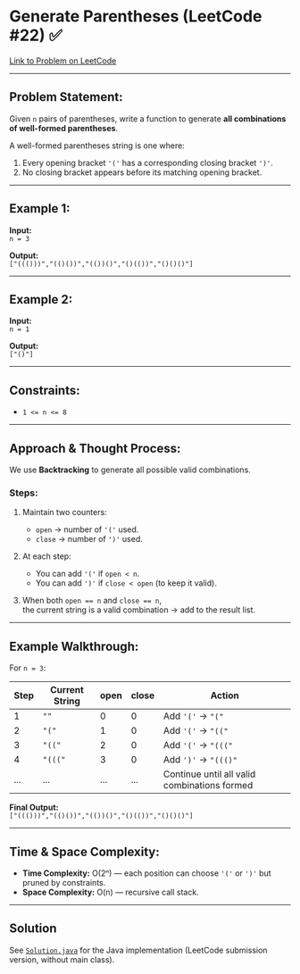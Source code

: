 # Generate Parentheses (LeetCode #22) ✅

[Link to Problem on LeetCode](https://leetcode.com/problems/generate-parentheses/)

---

## Problem Statement:

Given `n` pairs of parentheses, write a function to generate **all combinations of well-formed parentheses**.

A well-formed parentheses string is one where:
1. Every opening bracket `'('` has a corresponding closing bracket `')'`.  
2. No closing bracket appears before its matching opening bracket.

---

## Example 1:

**Input:**  
`n = 3`

**Output:**  
`["((()))","(()())","(())()","()(())","()()()"]`

---

## Example 2:

**Input:**  
`n = 1`

**Output:**  
`["()"]`

---

## Constraints:

* `1 <= n <= 8`

---

## Approach & Thought Process:

We use **Backtracking** to generate all possible valid combinations.

### Steps:

1. Maintain two counters:
   - `open` → number of `'('` used.
   - `close` → number of `')'` used.

2. At each step:
   - You can add `'('` if `open < n`.
   - You can add `')'` if `close < open` (to keep it valid).

3. When both `open == n` and `close == n`,  
   the current string is a valid combination → add to the result list.

---

## Example Walkthrough:

For `n = 3`:

| Step | Current String | open | close | Action |
|------|----------------|-------|--------|---------|
| 1 | `""` | 0 | 0 | Add `'('` → `"("` |
| 2 | `"("` | 1 | 0 | Add `'('` → `"(("` |
| 3 | `"(("` | 2 | 0 | Add `'('` → `"((("` |
| 4 | `"((("` | 3 | 0 | Add `')'` → `"((()"` |
| ... | ... | ... | ... | Continue until all valid combinations formed |

**Final Output:**  
`["((()))","(()())","(())()","()(())","()()()"]`

---

## Time & Space Complexity:

* **Time Complexity:** O(2ⁿ) — each position can choose `'('` or `')'` but pruned by constraints.  
* **Space Complexity:** O(n) — recursive call stack.

---

## Solution

See [`Solution.java`](Solution.java) for the Java implementation (LeetCode submission version, without main class).  

